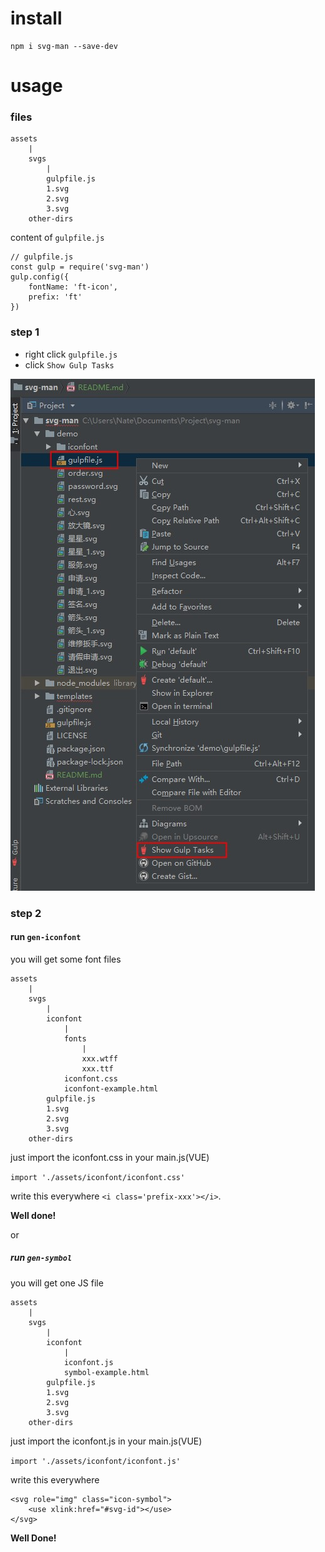 # install
```
npm i svg-man --save-dev
```

# usage
### files
```
assets
    |
    svgs
        |
        gulpfile.js
        1.svg
        2.svg
        3.svg
    other-dirs
```

content of `gulpfile.js`
```
// gulpfile.js
const gulp = require('svg-man')
gulp.config({
    fontName: 'ft-icon',
    prefix: 'ft'
})
```

### step 1

* right click `gulpfile.js`
* click `Show Gulp Tasks`

![](./assets/menu.jpg)

### step 2

#### run `gen-iconfont`
you will get some font files
```
assets
    |
    svgs
        |
        iconfont
            |
            fonts
                |
                xxx.wtff
                xxx.ttf
            iconfont.css
            iconfont-example.html
        gulpfile.js
        1.svg
        2.svg
        3.svg
    other-dirs
```

just import the iconfont.css in your main.js(VUE)

`import './assets/iconfont/iconfont.css'`

write this everywhere `<i class='prefix-xxx'></i>`.

**Well done!**

or

##### run `gen-symbol`
you will get one JS file
```
assets
    |
    svgs
        |
        iconfont
            |
            iconfont.js
            symbol-example.html
        gulpfile.js
        1.svg
        2.svg
        3.svg
    other-dirs
```

just import the iconfont.js in your main.js(VUE)

`import './assets/iconfont/iconfont.js'`

write this everywhere
```
<svg role="img" class="icon-symbol">
    <use xlink:href="#svg-id"></use>
</svg>
```
**Well Done!**